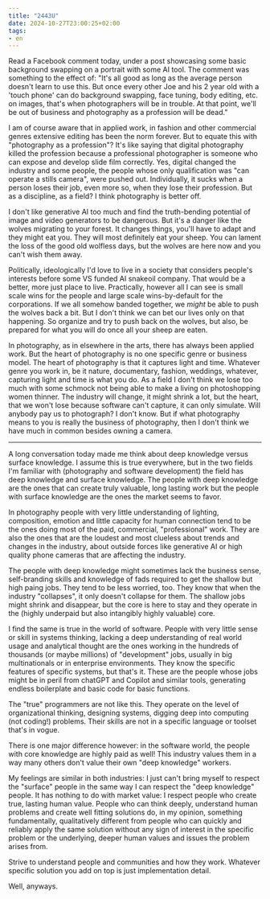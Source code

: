 ```yaml
---
title: "2443U"
date: 2024-10-27T23:00:25+02:00
tags:
- en
---
```


Read a Facebook comment today, under a post showcasing some basic background swapping on a portrait with some AI tool. The comment was something to the effect of: "It's all good as long as the average person doesn't learn to use this. But once every other Joe and his 2 year old with a 'touch phone' can do background swapping, face tuning, body editing, etc. on images, that's when photographers will be in trouble. At that point, we'll be out of business and photography as a profession will be dead."

I am of course aware that in applied work, in fashion and other commercial genres extensive editing has been the norm forever. But to equate this with "photography as a profession"? It's like saying that digital photography killed the profession because a professional photographer is someone who can expose and develop slide film correctly. Yes, digital changed the industry and some people, the people whose only qualification was "can operate a stills camera", were pushed out. Individually, it sucks when a person loses their job, even more so, when they lose their profession. But as a discipline, as a field? I think photography is better off.

I don't like generative AI too much and find the truth-bending potential of image and video generators to be dangerous. But it's a danger like the wolves migrating to your forest. It changes things, you'll have to adapt and they might eat you. They will most definitely eat your sheep. You can lament the loss of the good old wolfless days, but the wolves are here now and you can't wish them away.

Politically, ideologically I'd love to live in a society that considers people's interests before some VS funded AI snakeoil company. That would be a better, more just place to live. Practically, however all I can see is small scale wins for the people and large scale wins-by-default for the corporations. If we all somehow banded together, we *might* be able to push the wolves back a bit. But I don't think we can bet our lives only on that happening. So organize and try to push back on the wolves, but also, be prepared for what you will do once all your sheep are eaten.

In photography, as in elsewhere in the arts, there has always been applied work. But the heart of photography is no one specific genre or business model. The heart of photography is that it captures light and time. Whatever genre you work in, be it nature, documentary, fashion, weddings, whatever, capturing light and time is what you do. As a field I don't think we lose too much with some schmock not being able to make a living on photoshopping women thinner. The industry will change, it might shrink a lot, but the heart, that we won't lose because software can't capture, it can only simulate. Will anybody pay us to photograph? I don't know. But if what photography means to you is really the business of photography, then I don't think we have much in common besides owning a camera.

---

A long conversation today made me think about deep knowledge versus surface knowledge. I assume this is true everywhere, but in the two fields I'm familiar with (photography and software development) the field has deep knowledge and surface knowledge. The people with deep knowledge are the ones that can create truly valuable, long lasting work but the people with surface knowledge are the ones the market seems to favor.

In photography people with very little understanding of lighting, composition, emotion and little capacity for human connection tend to be the ones doing most of the paid, commercial, "professional" work. They are also the ones that are the loudest and most clueless about trends and changes in the industry, about outside forces like generative AI or high quality phone cameras that are affecting the industry.

The people with deep knowledge might sometimes lack the business sense, self-branding skills and knowledge of fads required to get the shallow but high paing jobs. They tend to be less worried, too. They know that when the industry "collapses", it only doesn't collapse for them. The shallow jobs might shrink and disappear, but the core is here to stay and they operate in the (highly underpaid but also intangibly highly valuable) core.

I find the same is true in the world of software. People with very little sense or skill in systems thinking, lacking a deep understanding of real world usage and analytical thought are the ones working in the hundreds of thousands (or maybe millions) of "development" jobs, usually in big multinationals or in enterprise environments. They know the specific features of specific systems, but that's it. These are the people whose jobs might be in peril from chatGPT and Copilot and similar tools, generating endless boilerplate and basic code for basic functions.

The "true" programmers are not like this. They operate on the level of organizational thinking, designing systems, digging deep into computing (not coding!) problems. Their skills are not in a specific language or toolset that's in vogue.

There is one major difference however: in the software world, the people with core knowledge are highly paid as well! This industry values them in a way many others don't value their own "deep knowledge" workers.

My feelings are similar in both industries: I just can't bring myself to respect the "surface" people in the same way I can respect the "deep knowledge" people. It has nothing to do with market value: I respect people who create true, lasting human value. People who can think deeply, understand human problems and create well fitting solutions do, in my opinion, something fundamentally, qualitatively different from people who can quickly and reliably apply the same solution without any sign of interest in the specific problem or the underlying, deeper human values and issues the problem arises from.

Strive to understand people and communities and how they work. Whatever specific solution you add on top is just implementation detail.

Well, anyways.